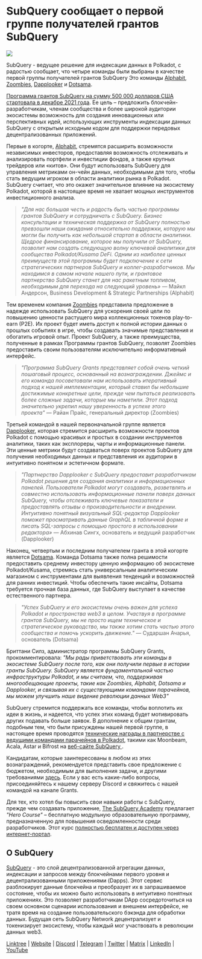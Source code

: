 # SubQuery сообщает о первой группе получателей грантов SubQuery

![](https://miro.medium.com/max/1400/1*qp0hhPcvodDIMmVScohSnw.png)

SubQuery - ведущее решение для индексации данных в Polkadot, с радостью сообщает, что четыре команды были выбраны в качестве первой группы получателей грантов SubQuery Это команды [Alphabit](https://www.polkadata.xyz/), [Zoombies](https://zoombies.world), [Dapplooker](https://dapplooker.com/) и [Dotsama](http://dotsama.ai/).

[Программа грантов SubQuery на сумму 500 000 долларов США стартовала в декабре 2021 года](./20211222-grants.md). Ее цель – предложить блокчейн-разработчикам, членам сообщества и более широкой аудитории экосистемы возможность для создания инновационных или перспективных идей, использующих инструменты индексации данных SubQuery с открытым исходным кодом для поддержки передовых децентрализованных приложений.

Первые в когорте, [Alphabit](https://www.polkadata.xyz/), стремятся расширить возможности независимых инвесторов, предоставляя возможность отслеживать и анализировать портфели и инвестиции фондов, а также крупных трейдеров или «китов». Они будут использовать SubQuery для управления метриками он-чейн данных, необходимыми для того, чтобы стать ведущим игроком в области аналитики рынка в Polkadot. SubQuery считает, что это окажет значительное влияние на экосистему Polkadot, которой в настоящее время не хватает мощных инструментов инвестиционного анализа.

> _"Для нас большая честь и радость быть частью программы грантов SubQuery и сотрудничать с SubQuery. Бизнес консультации и техническая поддержка от SubQuery полностью превзошли наши ожидания относительно поддержки, которую мы могли бы получить как небольшой стартап в области аналитики. Щедрое финансирование, которое мы получили от SubQuery, позволит нам создать следующую волну ключевой аналитики для сообщества Polkadot/Kusama DeFi. Одним из наиболее ценных преимуществ этой программы будет подключение к сети стратегических партнеров SubQuery и коллег-разработчиков. Мы находимся в самом начале нашего пути, и грантовое партнерство SubQuery станет для нас ракетным топливом, необходимым для перехода на следующий уровень»_ — Майкл Андерсон, Business Development & Strategic Partnerships (Alphabit)

Тем временем компания [Zoombies](https://zoombies.world/) представила предложение в надежде использовать SubQuery для ускорения своей цели по повышению ценности растущего мира коллекционных токенов play-to-earn (P2E). Их проект будет иметь доступ к полной истории данных о прошлых событиях в игре, чтобы создавать значимые представления и обогатить игровой опыт. Проект SubQuery, а также преимущества, полученные в рамках Программы грантов SubQuery, позволят Zoombies предоставить своим пользователям исключительно информативный интерфейс.

> _"Программа SubQuery Grants представляет собой очень четкий пошаговый процесс, основанный на вознаграждении. Джеймс и его команда посоветовали нам использовать итеративный подход к нашей имплементации, который ставил бы небольшие достижимые конкретные цели, прежде чем пытаться реализовать более сложные задачи, которые мы наметили. Этот подход значительно укрепил нашу уверенность в успехе этого проекта"_ — Райан Прайс, генеральный директор (Zoombies)

Третьей командой в нашей первоначальной группе является [Dapplooker](https://dapplooker.com/), которая стремится расширить возможности проектов Polkadot с помощью красивых и простых в создании инструментов аналитики, таких как эксплореры, чарты и информационные панели. Эти ценные метрики будут создаваться поверх проектов SubQuery для получения необходимых данных и представления их аудитории в интуитивно понятном и эстетичном формате.

> _"Партнерство Dapplooker с SubQuery предоставит разработчикам Polkadot решения для создания аналитики и информационных панелей. Пользователи Polkadot могут создавать, разветвлять и совместно использовать информационные панели поверх данных SubQuery, чтобы отслеживать ключевые показатели и предоставлять отзывы о производительности и внедрении. Интуитивно понятный визуальный SQL-редактор Dapplooker поможет просматривать данные GraphQL в табличной форме и писать SQL-запросы с помощью простого в использовании редактора»_ — Абхинав Сингх, основатель и ведущий разработчик (Dapplooker)

Наконец, четвертым и последним получателем гранта в этой когорте является [Dotsama](http://dotsama.ai/). Команда Dotsama также полна решимости предоставить среднему инвестору ценную информацию об экосистеме Polkadot/Kusama, стремясь стать универсальным аналитическим магазином с инструментами для выявления тенденций и возможностей для ранних инвестиций. Чтобы обеспечить такие инсайты, Dotsama требуется прочная база данных, где SubQuery выступает в качестве естественного партнера.

> _"Успех SubQuery и его экосистемы очень важен для успеха Polkadot и пространства web3 в целом. Участвуя в программе грантов SubQuery, мы не просто ищем техническое и стратегическое руководство, мы также хотим стать частью этого сообщества и помочь ускорить движение."_ — Сударшан Ачарья, основатель (Dotsama)

Бриттани Силз, администратор программы SubQuery Grants, прокомментировала: _"Мы рады приветствовать эти команды в экосистеме SubQuery после того, как они получили первые в истории гранты SubQuery. SubQuery является фундаментальной частью инфраструктуры Polkadot, и мы считаем, что, поддерживая многообещающие проекты, такие как Zoombies, Alphabit, Dotsama и Dapplooker, и связывая их с существующими командами парачейнов, мы можем улучшить наше видение революции данных Web3"_

SubQuery стремится поддержать все команды, чтобы воплотить их идеи в жизнь, и надеется, что успех этих команд будет мотивировать других подавать больше заявок. В дополнение к общим грантам, подобным тем, что были присуждены нашей первой группе, в настоящее время проводятся [технические награды в партнерстве с ведущими командами парачейнов в Polkadot](./20220127-grants-bounties.md), такими как Moonbeam, Acala, Astar и Bifrost на [веб-сайте SubQuery ](https://subquery.network/grants).

Кандидатам, которые заинтересованы в любом из этих вознаграждений, рекомендуется представить свое предложение с бюджетом, необходимым для выполнения задачи, и другими требованиями [здесь](https://docs.google.com/forms/d/e/1FAIpQLSfmMazkebKwNTWThBkVGaxf2Bg8s4aWZ0ZhwiMCtc9kv4sJHQ/viewform). Если у вас есть какие-либо вопросы, присоединяйтесь к нашему серверу Discord и свяжитесь с нашей командой на канале Grants.

Для тех, кто хотел бы повысить свои навыки работы с SubQuery, прежде чем создавать приложение, [The SubQuery Academy](./20211018-subquery-launches-the-subquery-academy.md) предлагает _"Hero Course"_ – бесплатную модульную образовательную программу, предназначенную для повышения осведомленности среди разработчиков. Этот курс [полностью бесплатен и доступен через интернет-портал](https://subquery.coassemble.com/unlock/dOKZW6O#/).

## О SubQuery

[SubQuery](https://subquery.network) - это слой децентрализованной агрегации данных, индексации и запросов между блокчейнами первого уровня и децентрализованными приложениями (Dapps). Этот сервис разблокирует данные блокчейна и преобразует их в запрашиваемое состояние, чтобы их можно было использовать в интуитивно понятных приложениях. Это позволяет разработчикам DApp сосредоточиться на своем основном сценарии использования и внешнем интерфейсе, не тратя время на создание пользовательского бэкэнда для обработки данных. Будущая сеть SubQuery Network децентрализует и токенизирует экосистему, чтобы каждый мог участвовать в революции данных web3.

​​[Linktree](https://linktr.ee/subquerynetwork) | [Website](https://subquery.network/) | [Discord](https://discord.com/invite/78zg8aBSMG) | [Telegram](https://t.me/subquerynetwork) | [Twitter](https://twitter.com/subquerynetwork) | [Matrix](https://matrix.to/#/#subquery:matrix.org) | [LinkedIn](https://www.linkedin.com/company/subquery) | [YouTube](https://www.youtube.com/channel/UCi1a6NUUjegcLHDFLr7CqLw)
